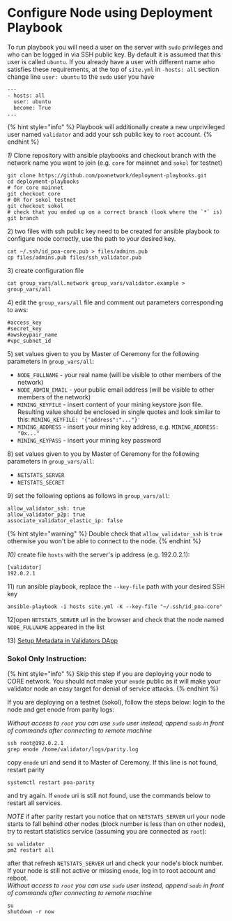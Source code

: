 # Configure Node using Deployment Playbook

To run playbook you will need a user on the server with `sudo` privileges and who can be logged in via SSH public key. By default it is assumed that this user is called `ubuntu`. If you already have a user with different name who satisfies these requirements, at the top of `site.yml` in `-hosts: all` section change line `user: ubuntu` to the `sudo` user you have

```text
---
- hosts: all
  user: ubuntu
  become: True
...
```

{% hint style="info" %}
Playbook will additionally create a new unprivileged user named `validator` and add your ssh public key to `root` account.
{% endhint %}

_1\)_ Clone repository with ansible playbooks and checkout branch with the network name you want to join \(e.g. `core` for mainnet and `sokol` for testnet\)

```text
git clone https://github.com/poanetwork/deployment-playbooks.git
cd deployment-playbooks
# for core mainnet
git checkout core
# OR for sokol testnet
git checkout sokol
# check that you ended up on a correct branch (look where the `*` is)
git branch
```

2\) two files with ssh public key need to be created for ansible playbook to configure node correctly, use the path to your desired key.

```text
cat ~/.ssh/id_poa-core.pub > files/admins.pub
cp files/admins.pub files/ssh_validator.pub
```

3\) create configuration file

```text
cat group_vars/all.network group_vars/validator.example > group_vars/all
```

4\) edit the `group_vars/all` file and comment out parameters corresponding to aws:

```text
#access_key
#secret_key
#awskeypair_name
#vpc_subnet_id
```

5\) set values given to you by Master of Ceremony for the following parameters in `group_vars/all`:

* `NODE_FULLNAME` - your real name \(will be visible to other members of the network\)
* `NODE_ADMIN_EMAIL` - your public email address \(will be visible to other members of the network\)
* `MINING_KEYFILE` - insert content of your mining keystore json file. Resulting value should be enclosed in single quotes and look similar to this: `MINING_KEYFILE: '{"address":"..."}'`
* `MINING_ADDRESS` - insert your mining key address, e.g. `MINING_ADDRESS: "0x..."`
* `MINING_KEYPASS` - insert your mining key password

8\) set values given to you by Master of Ceremony for the following parameters in `group_vars/all`:

* `NETSTATS_SERVER`
* `NETSTATS_SECRET`

9\) set the following options as follows in `group_vars/all`:

```text
allow_validator_ssh: true
allow_validator_p2p: true
associate_validator_elastic_ip: false
```

{% hint style="warning" %}
Double check that `allow_validator_ssh` is `true` otherwise you won't be able to connect to the node.
{% endhint %}

_10\)_ create file `hosts` with the server's ip address \(e.g. 192.0.2.1\):

```text
[validator]
192.0.2.1
```

11\) run ansible playbook, replace the `--key-file` path with your desired SSH key

```text
ansible-playbook -i hosts site.yml -K --key-file "~/.ssh/id_poa-core"
```

12\)open `NETSTATS_SERVER` url in the browser and check that the node named `NODE_FULLNAME` appeared in the list

13\) [Setup Metadata in Validators DApp](../../validator-dapps/validators-metadata-dapp.md#for-validators-update-metadata)

### **Sokol Only Instruction:**

{% hint style="info" %}
Skip this step if you are deploying your node to CORE network. You should not make your `enode` public as it will make your validator node an easy target for denial of service attacks.
{% endhint %}

If you are deploying on a testnet \(sokol\), follow the steps below: login to the node and get enode from parity logs:  


_Without access to `root` you can use `sudo` user instead, append `sudo` in front of commands after connecting to remote machine_

```text
ssh root@192.0.2.1
grep enode /home/validator/logs/parity.log
```

copy `enode` uri and send it to Master of Ceremony. If this line is not found, restart parity

```text
systemctl restart poa-parity
```

and try again. If `enode` uri is still not found, use the commands below to restart all services.

_NOTE_ if after parity restart you notice that on `NETSTATS_SERVER` url your node starts to fall behind other nodes \(block number is less than on other nodes\), try to restart statistics service \(assuming you are connected as `root`\):

```text
su validator
pm2 restart all
```

after that refresh `NETSTATS_SERVER` url and check your node's block number. If your node is still not active or missing `enode`, log in to root account and reboot.  
_Without access to `root` you can use `sudo` user instead, append `sudo` in front of commands after connecting to remote machine_

```text
su
shutdown -r now
```

